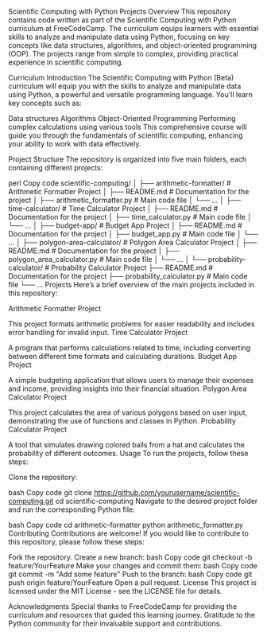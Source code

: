 Scientific Computing with Python Projects
Overview
This repository contains code written as part of the Scientific Computing with Python curriculum at FreeCodeCamp. The curriculum equips learners with essential skills to analyze and manipulate data using Python, focusing on key concepts like data structures, algorithms, and object-oriented programming (OOP). The projects range from simple to complex, providing practical experience in scientific computing.

Curriculum Introduction
The Scientific Computing with Python (Beta) curriculum will equip you with the skills to analyze and manipulate data using Python, a powerful and versatile programming language. You'll learn key concepts such as:

Data structures
Algorithms
Object-Oriented Programming
Performing complex calculations using various tools
This comprehensive course will guide you through the fundamentals of scientific computing, enhancing your ability to work with data effectively.

Project Structure
The repository is organized into five main folders, each containing different projects:

perl
Copy code
scientific-computing/
│
├── arithmetic-formatter/        # Arithmetic Formatter Project
│   ├── README.md                # Documentation for the project
│   ├── arithmetic_formatter.py   # Main code file
│   └── ...
│
├── time-calculator/             # Time Calculator Project
│   ├── README.md                # Documentation for the project
│   ├── time_calculator.py       # Main code file
│   └── ...
│
├── budget-app/                  # Budget App Project
│   ├── README.md                # Documentation for the project
│   ├── budget_app.py            # Main code file
│   └── ...
│
├── polygon-area-calculator/     # Polygon Area Calculator Project
│   ├── README.md                # Documentation for the project
│   ├── polygon_area_calculator.py # Main code file
│   └── ...
│
└── probability-calculator/       # Probability Calculator Project
    ├── README.md                # Documentation for the project
    ├── probability_calculator.py # Main code file
    └── ...
Projects
Here’s a brief overview of the main projects included in this repository:

Arithmetic Formatter Project

This project formats arithmetic problems for easier readability and includes error handling for invalid input.
Time Calculator Project

A program that performs calculations related to time, including converting between different time formats and calculating durations.
Budget App Project

A simple budgeting application that allows users to manage their expenses and income, providing insights into their financial situation.
Polygon Area Calculator Project

This project calculates the area of various polygons based on user input, demonstrating the use of functions and classes in Python.
Probability Calculator Project

A tool that simulates drawing colored balls from a hat and calculates the probability of different outcomes.
Usage
To run the projects, follow these steps:

Clone the repository:

bash
Copy code
git clone https://github.com/yourusername/scientific-computing.git
cd scientific-computing
Navigate to the desired project folder and run the corresponding Python file:

bash
Copy code
cd arithmetic-formatter
python arithmetic_formatter.py
Contributing
Contributions are welcome! If you would like to contribute to this repository, please follow these steps:

Fork the repository.
Create a new branch:
bash
Copy code
git checkout -b feature/YourFeature
Make your changes and commit them:
bash
Copy code
git commit -m "Add some feature"
Push to the branch:
bash
Copy code
git push origin feature/YourFeature
Open a pull request.
License
This project is licensed under the MIT License - see the LICENSE file for details.

Acknowledgments
Special thanks to FreeCodeCamp for providing the curriculum and resources that guided this learning journey.
Gratitude to the Python community for their invaluable support and contributions.